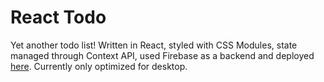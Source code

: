 # React Todo

Yet another todo list! Written in React, styled with CSS Modules, state managed through Context API, used Firebase as a backend and deployed [here](https://foxpopuli.github.io/react-todo/). Currently only optimized for desktop.
